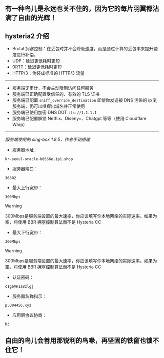 ## 有一种鸟儿是永远也关不住的，因为它的每片羽翼都沾满了自由的光辉！


## hysteria2 介绍
+ Brutal 拥塞控制：在丢包时并不会降低速度，而是通过计算的丢包率来提升速度进行补偿。
+ UDP：延迟更低耗时更短
+ 0RTT：延迟更低耗时更短
+ HTTP/3：伪装成标准的 HTTP/3 流量
---------
+ 服务端无审计，不会主动限制访问任何服务
+ 服务端已正确配置受信任的、有效的 TLS 证书
+ 服务端已配置 ```sniff_override_destination``` 即使你发送被 DNS 污染的 ip 到服务端，仍可以嗅探出域名并正常使用
+ 服务端已使用加密 DNS DOT ```tls://1.1.1.1 ```
+ 服务端已配置解锁 Netflix、Diseny+、Chatgpt 等等（使用 Cloudflare Warp）
_______
*服务端使用的 sing-box 1.8.5，作者手动搭建*

+ 服务器地址：
```
kr-seoul-oracle-b0566e.ip1.shop
```
+ 服务器端口：
```
36302
```
+ 最大上行宽带：
```
300Mbps
```
> [!WARNING]
> 300Mbps是服务端设置的最大速率，你应该填写你本地网络的实际速率。如果为空，将使用 BBR 拥塞控制算法而不是 Hysteria CC

+ 最大下行宽带：
```
300Mbps
```
> [!WARNING]
> 300Mbps是服务端设置的最大速率，你应该填写你本地网络的实际速率。如果为空，将使用 BBR 拥塞控制算法而不是 Hysteria CC

+ 认证密码：
```
c1g6VH1a8zlgj
```
+ 服务器名称指示：
```
p.004456.xyz
```
+ 应用层协议协商：
```
h3
```





## 自由的鸟儿会善用那锐利的鸟喙，再坚固的铁窗也锁不住它！
